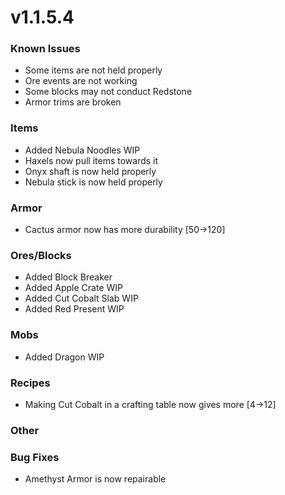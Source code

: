 # v1.1.5.4

### Known Issues

* Some items are not held properly
* Ore events are not working
* Some blocks may not conduct Redstone
* Armor trims are broken

### **Items**

* Added Nebula Noodles WIP
* Haxels now pull items towards it
* Onyx shaft is now held properly
* Nebula stick is now held properly

### **Armor**

* Cactus armor now has more durability \[50->120]

### **Ores/Blocks**

* Added Block Breaker
* Added Apple Crate WIP
* Added Cut Cobalt Slab WIP
* Added Red Present WIP

### **Mobs**

* Added Dragon WIP

### **Recipes**

* Making Cut Cobalt in a crafting table now gives more \[4->12]

### **Other**

### **Bug Fixes**

* Amethyst Armor is now repairable
